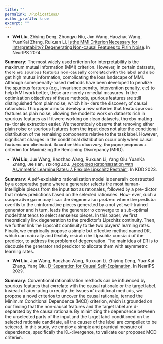 ```yaml
---
title: ""
permalink: /Publications/
author_profile: true
excerpt: ""
---
```


- **Wei Liu**, Zhiying Deng, Zhongyu Niu, Jun Wang, Haozhao Wang, YuanKai Zhang, Ruixuan Li. [Is the MMI Criterion Necessary for Interpretability? Degenerating Non-causal Features to Plain Noise](https://arxiv.org/pdf/2410.06003). In NeurIPS 2024.

**Summary**:  The most widely used criterion for
interpretability is the maximum mutual information (MMI) criterion. However,
in certain datasets, there are spurious features non-causally correlated with the
label and also get high mutual information, complicating the loss landscape of
MMI. Although some penalty-based methods have been developed to penalize the
spurious features (e.g., invariance penalty, intervention penalty, etc) to help MMI
work better, these are merely remedial measures. In the optimization objectives of
these methods, spurious features are still distinguished from plain noise, which hin-
ders the discovery of causal rationales. This paper aims to develop a new criterion
that treats spurious features as plain noise, allowing the model to work on datasets
rich in spurious features as if it were working on clean datasets, thereby making ra-
tionale extraction easier. We theoretically observe that removing either plain noise
or spurious features from the input does not alter the conditional distribution of the
remaining components relative to the task label. However, significant changes in
the conditional distribution occur only when causal features are eliminated. Based
on this discovery, the paper proposes a criterion for Maximizing the Remaining
Discrepancy (MRD). 

- **Wei Liu**, Jun Wang, Haozhao Wang, Ruixuan Li, Yang Qiu, YuanKai Zhang, Jie Han, Yixiong Zou. [Decoupled Rationalization with Asymmetric Learning Rates: A
Flexible Lipschitz Restraint](https://arxiv.org/pdf/2305.13599). In KDD 2023.

**Summary**: A self-explaining rationalization model is generally constructed
by a cooperative game where a generator selects the most human-
intelligible pieces from the input text as rationales, followed by a pre-
dictor that makes predictions based on the selected rationales. How-
ever, such a cooperative game may incur the degeneration problem
where the predictor overfits to the uninformative pieces generated
by a not yet well-trained generator and in turn, leads the generator
to converge to a sub-optimal model that tends to select senseless
pieces. In this paper, we first theoretically link degeneration to the predictor's Lipschitz continuity. Then, we further link the Lipschitz continuity to the two players' learning rates. Finally, we empirically propose a
simple but effective method named DR, which can naturally and
flexibly restrain the Lipschitz constant of the predictor, to address
the problem of degeneration. The main idea of DR is to decouple
the generator and predictor to allocate them with asymmetric learning rates. 

- **Wei Liu**, Jun Wang, Haozhao Wang, Ruixuan Li, Zhiying Deng, YuanKai Zhang, Yang Qiu. [D-Separation for Causal Self-Explanation](https://arxiv.org/pdf/2309.13391). In NeurIPS 2023.
   
**Summary**:  Conventional rationalization methods can be
influenced by spurious features that correlate with the causal rationale or the target
label. Instead of attempting to rectify the issues of traditional methods, we propose a novel criterion to uncover the causal rationale, termed the Minimum Conditional
Dependence (MCD) criterion, which is grounded on our finding that the non-causal
features and the target label are d-separated by the causal rationale. By minimizing
the dependence between the unselected parts of the input and the target label
conditioned on the selected rationale candidate, all the causes of the label are
compelled to be selected. In this study, we employ a simple and practical measure
of dependence, specifically the KL-divergence, to validate our proposed MCD
criterion. 
  



